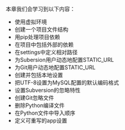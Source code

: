 本章我们会学习到以下内容：  

* 使用虚拟环境
* 创建一个项目文件结构
* 用pip处理项目依赖
* 在项目中包括外部的依赖
* 在settings中定义相对路径
* 为Subersion用户动态地配置STATIC_URL
* 为Git用户动态地配置STATIC_URL
* 创建并包括本地设置
* 把UTF-8设置为MySQL配置的默认编码格式
* 设置Subversion的忽略特性
* 创建Git忽略文件
* 删除Python编译文件
* 在Python文件中导入顺序
* 定义可重写的app设置

